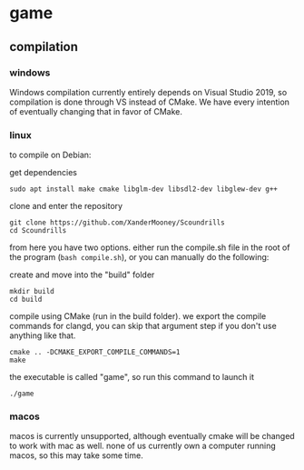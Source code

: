 # game

<h2>compilation</h2>

<h3>windows</h3>

Windows compilation currently entirely depends on Visual Studio 2019, so compilation is done through VS instead of CMake. We have every intention of eventually changing that in favor of CMake.

<h3>linux</h3>

to compile on Debian:

get dependencies
```
sudo apt install make cmake libglm-dev libsdl2-dev libglew-dev g++
```
clone and enter the repository
```
git clone https://github.com/XanderMooney/Scoundrills
cd Scoundrills
```

from here you have two options. either run the compile.sh file in the root of the program (`bash compile.sh`), or you can manually do the following:

create and move into the "build" folder
```
mkdir build
cd build
```
compile using CMake (run in the build folder). we export the compile commands for clangd, you can skip that argument step if you don't use anything like that.
```
cmake .. -DCMAKE_EXPORT_COMPILE_COMMANDS=1
make
```
the executable is called "game", so run this command to launch it
```
./game
```

<h3>macos</h3>

macos is currently unsupported, although eventually cmake will be changed to work with mac as well. none of us currently own a computer running macos, so this may take some time.
